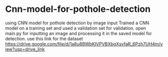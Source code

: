 # Cnn-model-for-pothole-detection
using CNN model for pothole detection by image input
Trained a CNN model on a training set and used a validation set for validation.
open main.py for inputting an image and processing it in the saved model for detection.
use this link for the dataset
https://drive.google.com/file/d/1a8u8BWbKIVPVBXbgXsvfaR_6Pzh7UH4m/view?usp=drive_link
